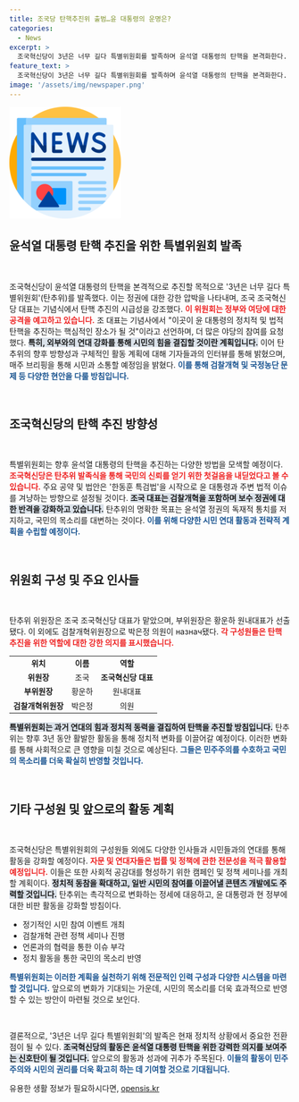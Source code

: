 ```yaml
---
title: 조국당 탄핵추진위 출범…윤 대통령의 운명은?
categories:
  - News
excerpt: >
  조국혁신당이 3년은 너무 길다 특별위원회를 발족하며 윤석열 대통령의 탄핵을 본격화한다. 조국 대표는 독재정권에 구멍을 내기 위한 투쟁을 시작한다고 밝혔고, 정부와 여당에 대한 공격 수위를 높일 예정이다. 클릭하여 더 자세한 내용을 확인하세요!
feature_text: >
  조국혁신당이 3년은 너무 길다 특별위원회를 발족하며 윤석열 대통령의 탄핵을 본격화한다. 조국 대표는 독재정권에 구멍을 내기 위한 투쟁을 시작한다고 밝혔고, 정부와 여당에 대한 공격 수위를 높일 예정이다. 클릭하여 더 자세한 내용을 확인하세요!
image: '/assets/img/newspaper.png'
---
```


<p><img src="/assets/img/newspaper.png" alt="kimp 속보" /></p>

<h2 data-ke-size="size26">윤석열 대통령 탄핵 추진을 위한 특별위원회 발족</h2>

<p data-ke-size="size16">&nbsp;</p>

<p>조국혁신당이 윤석열 대통령의 탄핵을 본격적으로 추진할 목적으로 '3년은 너무 길다 특별위원회'(탄추위)를 발족했다. 이는 정권에 대한 강한 압박을 나타내며, 조국 조국혁신당 대표는 기념식에서 탄핵 추진의 시급성을 강조했다. <b><span style="color: #ee2323;">이 위원회는 정부와 여당에 대한 공격을 예고하고 있습니다.</span></b> 조 대표는 기념사에서 "이곳이 윤 대통령의 정치적 및 법적 탄핵을 추진하는 핵심적인 장소가 될 것"이라고 선언하며, 더 많은 야당의 참여를 요청했다. <b><span style="background-color: #21538527;">특히, 외부와의 연대 강화를 통해 시민의 힘을 결집할 것이란 계획입니다.</span></b> 이어 탄추위의 향후 방향성과 구체적인 활동 계획에 대해 기자들과의 인터뷰를 통해 밝혔으며, 매주 브리핑을 통해 시민과 소통할 예정임을 밝혔다. <b><span style="color: #1a5490;">이를 통해 검찰개혁 및 국정농단 문제 등 다양한 현안을 다룰 방침입니다.</span></b></p>

<p data-ke-size="size16">&nbsp;</p>

<h2 data-ke-size="size26">조국혁신당의 탄핵 추진 방향성</h2>

<p data-ke-size="size16">&nbsp;</p>

<p>특별위원회는 향후 윤석열 대통령의 탄핵을 추진하는 다양한 방법을 모색할 예정이다. <b><span style="color: #ee2323;">조국혁신당은 탄추위 발족식을 통해 국민의 신뢰를 얻기 위한 첫걸음을 내딛었다고 볼 수 있습니다.</span></b> 주요 공약 및 법안은 '한동훈 특검법'을 시작으로 윤 대통령과 주변 법적 이슈를 겨냥하는 방향으로 설정될 것이다. <b><span style="background-color: #21538527;">조국 대표는 검찰개혁을 포함하며 보수 정권에 대한 반격을 강화하고 있습니다.</span></b> 탄추위의 명확한 목표는 윤석열 정권의 독재적 통치를 저지하고, 국민의 목소리를 대변하는 것이다. <b><span style="color: #1a5490;">이를 위해 다양한 시민 연대 활동과 전략적 계획을 수립할 예정이다.</span></b></p>

<p data-ke-size="size16">&nbsp;</p>

<h2 data-ke-size="size26">위원회 구성 및 주요 인사들</h2>

<p data-ke-size="size16">&nbsp;</p>

<p>탄추위 위원장은 조국 조국혁신당 대표가 맡았으며, 부위원장은 황운하 원내대표가 선출됐다. 이 외에도 검찰개혁위원장으로 박은정 의원이 назнач됐다. <b><span style="color: #ee2323;">각 구성원들은 탄핵 추진을 위한 역할에 대한 강한 의지를 표시했습니다.</span></b> </p>

<table style="width: 100%; border-collapse: collapse;">
<tr>
<td style="text-align: center; height: 17px;"><b>위치</b></td>
<td style="text-align: center; height: 17px;"><b>이름</b></td>
<td style="text-align: center; height: 17px;"><b>역할</b></td>
</tr>
<tr>
<td style="text-align: center; height: 17px;"><b>위원장</b></td>
<td style="text-align: center; height: 17px;">조국</td>
<td style="text-align: center; height: 17px;"><b>조국혁신당 대표</b></td>
</tr>
<tr>
<td style="text-align: center; height: 17px;"><b>부위원장</b></td>
<td style="text-align: center; height: 17px;">황운하</td>
<td style="text-align: center; height: 17px;">원내대표</td>
</tr>
<tr>
<td style="text-align: center; height: 17px;"><b>검찰개혁위원장</b></td>
<td style="text-align: center; height: 17px;">박은정</td>
<td style="text-align: center; height: 17px;">의원</td>
</tr>
</table>

<p><b><span style="background-color: #21538527;">특별위원회는 과거 연대의 힘과 정치적 동력을 결집하여 탄핵을 추진할 방침입니다.</span></b> 탄추위는 향후 3년 동안 활발한 활동을 통해 정치적 변화를 이끌어갈 예정이다. 이러한 변화를 통해 사회적으로 큰 영향을 미칠 것으로 예상된다. <b><span style="color: #1a5490;">그들은 민주주의를 수호하고 국민의 목소리를 더욱 확실히 반영할 것입니다.</span></b></p>

<p data-ke-size="size16">&nbsp;</p>

<h2 data-ke-size="size26">기타 구성원 및 앞으로의 활동 계획</h2>

<p data-ke-size="size16">&nbsp;</p>

<p>조국혁신당은 특별위원회의 구성원들 외에도 다양한 인사들과 시민들과의 연대를 통해 활동을 강화할 예정이다. <b><span style="color: #ee2323;">자문 및 연대자들은 법률 및 정책에 관한 전문성을 적극 활용할 예정입니다.</span></b> 이들은 또한 사회적 공감대를 형성하기 위한 캠페인 및 정책 세미나를 개최할 계획이다. <b><span style="background-color: #21538527;">정치적 동참을 확대하고, 일반 시민의 참여를 이끌어낼 콘텐츠 개발에도 주력할 것입니다.</span></b> 탄추위는 촉각적으로 변화하는 정세에 대응하고, 윤 대통령과 현 정부에 대한 비판 활동을 강화할 방침이다. </p>

<ul>
<li>정기적인 시민 참여 이벤트 개최</li>
<li>검찰개혁 관련 정책 세미나 진행</li>
<li>언론과의 협력을 통한 이슈 부각</li>
<li>정치 활동을 통한 국민의 목소리 반영</li>
</ul>

<p><b><span style="color: #1a5490;">특별위원회는 이러한 계획을 실천하기 위해 전문적인 인력 구성과 다양한 시스템을 마련할 것입니다.</span></b> 앞으로의 변화가 기대되는 가운데, 시민의 목소리를 더욱 효과적으로 반영할 수 있는 방안이 마련될 것으로 보인다.</p>

<p data-ke-size="size16">&nbsp;</p>

<p>결론적으로, '3년은 너무 길다 특별위원회'의 발족은 현재 정치적 상황에서 중요한 전환점이 될 수 있다. <b><span style="background-color: #21538527;">조국혁신당의 활동은 윤석열 대통령 탄핵을 위한 강력한 의지를 보여주는 신호탄이 될 것입니다.</span></b> 앞으로의 활동과 성과에 귀추가 주목된다. <b><span style="color: #1a5490;">이들의 활동이 민주주의와 시민의 권리를 더욱 확고히 하는 데 기여할 것으로 기대됩니다.</span></b></p>
유용한 생활 정보가 필요하시다면, <a href="https://opensis.kr" rel="dofollow">opensis.kr</a>


